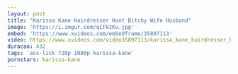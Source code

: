 ```yaml
---
layout: post
title: "Karissa Kane Hairdresser Hunt Bitchy Wife Husband"
image: 'https://i.imgur.com/qCFk2Ku.jpg'
embed: 'https://www.xvideos.com/embedframe/35897113'
video: https://www.xvideos.com/video35897113/karissa_kane_hairdresser_hunt_bitchy_wife_husband
duracao: 432
tags: 'ass-lick 720p 1080p karissa-kane'
pornstars: karissa-kane
---
```

